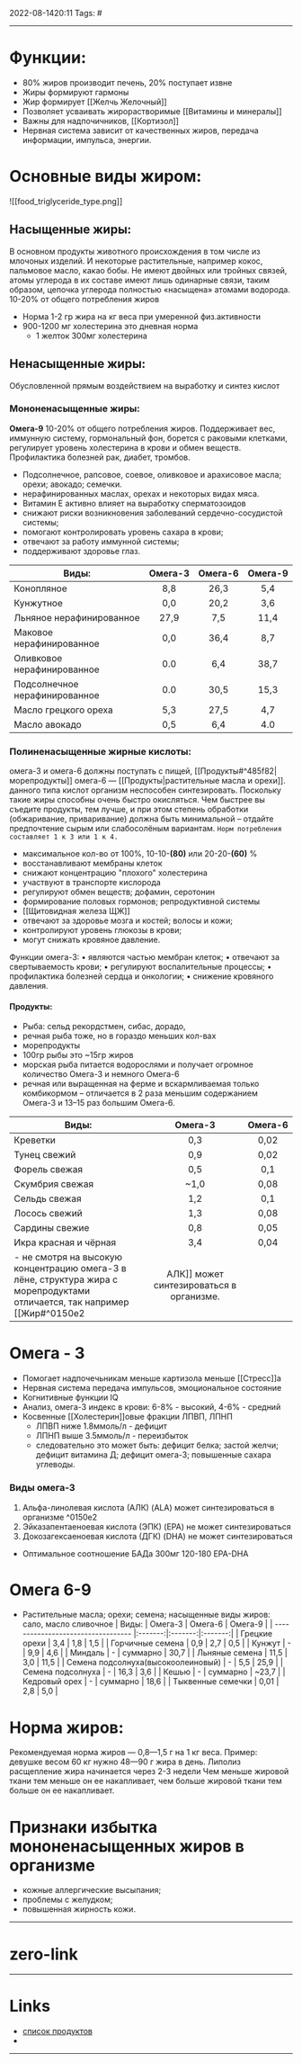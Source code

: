 2022-08-1420:11
Tags: #

---
# Функции:
- 80% жиров производит печень, 20% поступает извне
- Жиры формируют гармоны
- Жир формирует [[Желчь Желочный]]
- Позволяет усваивать жирорастворимые [[Витамины и минералы]]
- Важны для надпочичников, [[Кортизол]]
- Нервная система зависит от качественных жиров, передача информации, импульса, энергии.

# Основные виды жиром:
![[food_triglyceride_type.png]]

## Насыщенные жиры:
В основном продукты животного происхождения в том числе из млочоных изделий. И некоторые растительные, например кокос, пальмовое масло, какао бобы. Не имеют двойных или тройных связей, атомы углерода в их составе имеют лишь одинарные связи, таким образом, цепочка углерода полностью «насыщена» атомами водорода.
 10-20% от общего потребления жиров
- Норма 1-2 гр жира на кг веса при умеренной физ.активности
- 900-1200 мг холестерина это дневная норма
	- 1 желток 300мг холестерина
## Ненасыщенные жиры:
Обусловленной прямым воздействием на выработку и синтез кислот

### Мононенасыщенные жиры:
**Омега-9** 10-20% от общего потребления жиров. Поддерживает вес, иммунную систему, гормональный фон, борется с раковыми клетками, регулирует уровень холестерина в крови и обмен веществ.  Профилактика болезней рак, диабет, тромбов.
- Подсолнечное, рапсовое, соевое, оливковое и арахисовое масла; орехи; авокадо; семечки.
- нерафинированных маслах, орехах и некоторых видах мяса.
- Витамин Е активно влияет на выработку сперматозоидов
- снижают риски возникновения заболеваний сердечно-сосудистой системы;
- помогают контролировать уровень сахара в крови;
- отвечают за работу иммунной системы; 
- поддерживают здоровье глаз.

| Виды:                         | Омега-3 | Омега-6 | Омега-9 |
| ----------------------------- |:-------:|:-------:|:-------:|
| Конопляное                    |   8,8   |  26,3   |   5,4   |
| Кунжутное                     |   0,0   |  20,2   |   3,6   |
| Льняное нерафинированное      |  27,9   |   7,5   |  11,4   |
| Маковое нерафинированное      |   0,0   |  36,4   |   8,7   |
| Оливковое нерафинированное    |   0.0   |   6,4   |  38,7   |
| Подсолнечное нерафинированное |   0.0   |  30,5   |  15,3   |
| Масло грецкого ореха          |   5,3   |  27,5   |   4,7   |
| Масло авокадо                 |   0,5   |   6,4   |   4.0   |

### Полиненасыщенные жирные кислоты: 
омега-3 и омега-6 должны поступать с пищей, [[Продукты#^485f82|морепродукты]]
омега-6 — [[Продукты|растительные масла и орехи]].
данного типа кислот организм неспособен синтезировать. Поскольку такие жиры способны очень быстро окисляться. Чем быстрее вы съедите продукты, тем лучше, и при этом степень обработки (обжаривание, приваривание) должна быть минимальной – отдайте предпочтение сырым или слабосолёным вариантам.
`Норм потребления составляет 1 к 3 или 1 к 4.`
- максимальное кол-во от 100%, 10-10-**(80)** или 20-20-**(60)** %
- восстанавливают мембраны клеток
- снижают концентрацию "плохого" холестерина
- участвуют в транспорте кислорода
- регулируют обмен веществ; дофамин, серотонин
- формирование половых гормонов; репродуктивной системы
- [[Щитовидная железа ЩЖ]]
- отвечают за здоровье мозга и костей; волосы и кожи;
- контролируют уровень глюкозы в крови;
- могут снижать кровяное давление.

Функции омега-3:
• являются частью мембран клеток;
• отвечают за свертываемость крови;
• регулируют воспалительные процессы;
• профилактика болезней сердца и онкологии;
• снижение кровяного давления.

#### Продукты:
- Рыба: сельд рекордстмен, сибас, дорадо, 
- речная рыба тоже, но в гораздо меньших кол-вах
- морепродукты
- 100гр рыбы это ~15гр жиров
- морская рыба питается водорослями и получает огромное количество Омега-3 и немного Омега-6
- речная или выращенная на ферме и вскармливаемая только комбикормом – отличается в 2 раза меньшим содержанием Омега-3 и 13–15 раз большим Омега-6.

| Виды:                 | Омега-3 | Омега-6 |
| --------------------- |:-------:|:-------:|
| Креветки              |   0,3   |  0,02   |
| Тунец свежий          |   0,9   |  0,02   |
| Форель свежая         |   0,5   |   0,1   |
| Скумбрия свежая       |  ~1,0   |  0,08   |
| Сельдь свежая         |   1,2   |   0,1   |
| Лосось свежий         |   1,3   |  0,08   |
| Сардины свежие        |   0,8   |  0,05   |
| Икра красная и чёрная |   3,4   |  0,04   |
- не смотря на высокую концентрацию омега-3 в лёне, структура жира с морепродуктами отличается, так например [[Жир#^0150e2|АЛК]] может синтезироваться в организме.
# Омега - 3
- Помогает надпочечьникам меньше картизола меньше [[Стресс]]а
- Нервная система передача импульсов, эмоциональное состояние 
- Когнитивные функции IQ
- Анализ, омега-3 индекс в крови: 6-8% - высокий, 4-6% - средний
- Косвенные [[Холестерин]]овые  фракции ЛПВП, ЛПНП
	- ЛПВП ниже 1.8ммоль/л - дефицит
	- ЛПНП выше 3.5ммоль/л - переизбыток
	- следовательно это может быть: дефицит белка; застой желчи; дефицит витамина Д; дефицит омега-3; повышенные сахара углеводы.

### Виды омега-3
1. Альфа-линолевая кислота (АЛК) (ALA) может синтезироваться в организме ^0150e2
2. Эйказапентаеноевая кислота (ЭПК) (EPA) не может синтезироваться
3. Докозагексаеноевая кислота (ДГК) (DHA) не может синтезироваться
- Оптимальное соотношение БАДа 300мг 120-180 EPA-DHA

# Омега 6-9
- Растительные масла; орехи; семена; насыщенные виды жиров: сало, масло сливочное
| Виды:                              | Омега-3 | Омега-6 | Омега-9 |
| ---------------------------------- |:-------:|:-------:|:-------:|
| Грецкие орехи                      |   3,4   |   1,8   |   1,5   |
| Горчичные семена                   |   0,9   |   2,7   |   0,5   |
| Кунжут                             |    -    |   9,9   |   4,6   |
| Миндаль                            |    -    |   cуммарно   |  30,7    |
| Льняные семена                     |  11,5   |   3,0   |  11,5   |
| Семена подсолнуха(высокоолеиновый) |    -    |   5,5   |  25,9   |
| Семена подсолнуха                  |    -    |  16,3   |   3,6   |
|  Кешью                  |  -  | суммарно |  ~23,7 |
|   Кедровый орех | - |  суммарно  |  18,6 |
| Тыквенные семечки                  |  0,01   |   2,8   |   5,0   |

# Норма жиров:
Рекомендуемая норма жиров — 0,8—1,5 г на 1 кг веса. 
Пример: девушке весом 60 кг нужно 48—90 г жира в день.
Липолиз расщепление жира начинается через 2-3 недели
Чем меньше жировой ткани тем меньше он ее накапливает, чем больше жировой ткани тем больше он ее накапливает. 

# Признаки избытка мононенасыщенных жиров в организме
-   кожные аллергические высыпания;
-   проблемы с желудком;
-   повышенная жирность кожи.

---
# zero-link


---
# Links
- [список продуктов](https://www.gdp1podolsk.ru/blog/nenasyshhennye-zhiry-spisok-produktov/)
- 


---